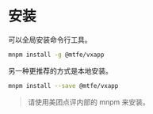 # 安装

可以全局安装命令行工具。

```bash
mnpm install -g @mtfe/vxapp
```

另一种更推荐的方式是本地安装。

```bash
mnpm install --save @mtfe/vxapp
```

> 请使用美团点评内部的 mnpm 来安装。